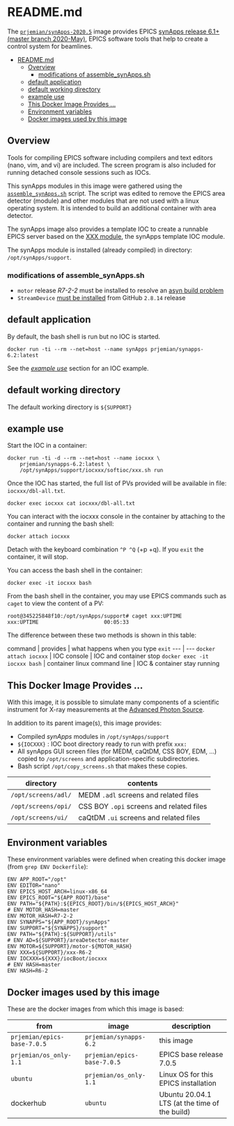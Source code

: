 # README.md

The
[`prjemian/synApps-2020.5`](https://hub.docker.com/r/prjemian/synapps-2020.5/tags)
image provides EPICS [synApps release 6.1+ (master branch
2020-May)](https://www.aps.anl.gov/BCDA/synApps), EPICS software tools
that help to create a control system for beamlines.

- [README.md](#readmemd)
  - [Overview](#overview)
    - [modifications of assemble_synApps.sh](#modifications-of-assemble_synappssh)
  - [default application](#default-application)
  - [default working directory](#default-working-directory)
  - [example use](#example-use)
  - [This Docker Image Provides ...](#this-docker-image-provides-)
  - [Environment variables](#environment-variables)
  - [Docker images used by this image](#docker-images-used-by-this-image)
## Overview

Tools for compiling EPICS software including compilers and text editors
(nano, vim, and vi) are included. The screen program is also included
for running detached console sessions such as IOCs.

This synApps modules in this image were gathered using the
[`assemble_synApps.sh`](https://github.com/EPICS-synApps/support/blob/master/assemble_synApps.sh)
script.  The script was edited to remove the EPICS area detector
(module) and other modules that are not used with a linux operating
system.  It is intended to build an additional container with area
detector.

The synApps image also provides a template IOC to create a runnable
EPICS server based on the [XXX
module](https://github.com/epics-modules/xxx), the synApps template IOC
module.

The synApps module is installed (already compiled) in directory: `/opt/synApps/support`.

### modifications of assemble_synApps.sh

* `motor` release *R7-2-2* must be installed to resolve an [asyn build problem](https://github.com/epics-modules/motor/issues/173)
* `StreamDevice` [must be installed](https://github.com/prjemian/epics-docker/issues/16#issuecomment-770226806) from GitHub `2.8.14` release

## default application

By default, the bash shell is run but no IOC is started.

    docker run -ti --rm --net=host --name synApps prjemian/synapps-6.2:latest

See the [*example use*](#example-use) section for an IOC example.

## default working directory

The default working directory is `${SUPPORT}`

## example use

Start the IOC in a container:

    docker run -ti -d --rm --net=host --name iocxxx \
        prjemian/synapps-6.2:latest \
        /opt/synApps/support/iocxxx/softioc/xxx.sh run

Once the IOC has started, the full list of PVs provided
will be available in file: `iocxxx/dbl-all.txt`.

    docker exec iocxxx cat iocxxx/dbl-all.txt

You can interact with the iocxxx console in the container by attaching
to the container and running the bash shell:

    docker attach iocxxx

Detach with the keyboard combination `^P ^Q` (<control>+p <control>+q).
If you `exit` the container, it will stop.

You can access the bash shell in the container:

    docker exec -it iocxxx bash

From the bash shell in the container, you may use EPICS
commands such as `caget` to view the content of a PV:

    root@345225848f10:/opt/synApps/support# caget xxx:UPTIME
    xxx:UPTIME                     00:05:33

The difference between these two methods is shown in this table:

command | provides | what happens when you type `exit`
--- | ---
`docker attach iocxxx` | IOC console | IOC and container stop
`docker exec -it iocxxx bash` | container linux command line | IOC & container stay running


## This Docker Image Provides ...

With this image, it is possible to simulate many components of a
scientific instrument for X-ray measurements at the [Advanced Photon
Source](https://www.aps.anl.gov).

In addition to its parent image(s), this image provides:

* Compiled *synApps* modules in `/opt/synApps/support`
* `${IOCXXX}` : IOC boot directory ready to run with prefix `xxx:`
* All synApps GUI screen files (for MEDM, caQtDM, CSS BOY, EDM, ...)
  copied to `/opt/screens` and application-specific subdirectories.
* Bash script `/opt/copy_screens.sh` that makes these copies.


| directory | contents |
| ---- | ---- |
| `/opt/screens/adl/` | MEDM `.adl` screens and related files |
| `/opt/screens/opi/` | CSS BOY `.opi` screens and related files |
| `/opt/screens/ui/` | caQtDM `.ui` screens and related files |

## Environment variables

These environment variables were defined when creating this docker image
(from `grep ENV Dockerfile`):

    ENV APP_ROOT="/opt"
    ENV EDITOR="nano"
    ENV EPICS_HOST_ARCH=linux-x86_64
    ENV EPICS_ROOT="${APP_ROOT}/base"
    ENV PATH="${PATH}:${EPICS_ROOT}/bin/${EPICS_HOST_ARCH}"
    # ENV MOTOR_HASH=master
    ENV MOTOR_HASH=R7-2-2
    ENV SYNAPPS="${APP_ROOT}/synApps"
    ENV SUPPORT="${SYNAPPS}/support"
    ENV PATH="${PATH}:${SUPPORT}/utils"
    # ENV AD=${SUPPORT}/areaDetector-master
    ENV MOTOR=${SUPPORT}/motor-${MOTOR_HASH}
    ENV XXX=${SUPPORT}/xxx-R6-2
    ENV IOCXXX=${XXX}/iocBoot/iocxxx
    # ENV HASH=master
    ENV HASH=R6-2


## Docker images used by this image

These are the docker images from which this image is based:

from | image | description
--- | --- | ---
`prjemian/epics-base-7.0.5` |  `prjemian/synapps-6.2` | this image
`prjemian/os_only-1.1` | `prjemian/epics-base-7.0.5` |  EPICS base release 7.0.5
`ubuntu` | `prjemian/os_only-1.1` | Linux OS for this EPICS installation
dockerhub | `ubuntu` | Ubuntu 20.04.1 LTS (at the time of the build)
